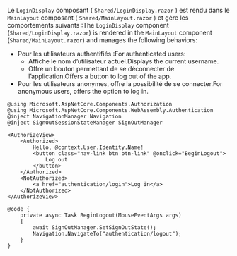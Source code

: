<span data-ttu-id="7810f-101">Le `LoginDisplay` composant ( `Shared/LoginDisplay.razor` ) est rendu dans le `MainLayout` composant ( `Shared/MainLayout.razor` ) et gère les comportements suivants :</span><span class="sxs-lookup"><span data-stu-id="7810f-101">The `LoginDisplay` component (`Shared/LoginDisplay.razor`) is rendered in the `MainLayout` component (`Shared/MainLayout.razor`) and manages the following behaviors:</span></span>

* <span data-ttu-id="7810f-102">Pour les utilisateurs authentifiés :</span><span class="sxs-lookup"><span data-stu-id="7810f-102">For authenticated users:</span></span>
  * <span data-ttu-id="7810f-103">Affiche le nom d’utilisateur actuel.</span><span class="sxs-lookup"><span data-stu-id="7810f-103">Displays the current username.</span></span>
  * <span data-ttu-id="7810f-104">Offre un bouton permettant de se déconnecter de l’application.</span><span class="sxs-lookup"><span data-stu-id="7810f-104">Offers a button to log out of the app.</span></span>
* <span data-ttu-id="7810f-105">Pour les utilisateurs anonymes, offre la possibilité de se connecter.</span><span class="sxs-lookup"><span data-stu-id="7810f-105">For anonymous users, offers the option to log in.</span></span>

```razor
@using Microsoft.AspNetCore.Components.Authorization
@using Microsoft.AspNetCore.Components.WebAssembly.Authentication
@inject NavigationManager Navigation
@inject SignOutSessionStateManager SignOutManager

<AuthorizeView>
    <Authorized>
        Hello, @context.User.Identity.Name!
        <button class="nav-link btn btn-link" @onclick="BeginLogout">
            Log out
        </button>
    </Authorized>
    <NotAuthorized>
        <a href="authentication/login">Log in</a>
    </NotAuthorized>
</AuthorizeView>

@code {
    private async Task BeginLogout(MouseEventArgs args)
    {
        await SignOutManager.SetSignOutState();
        Navigation.NavigateTo("authentication/logout");
    }
}
```
